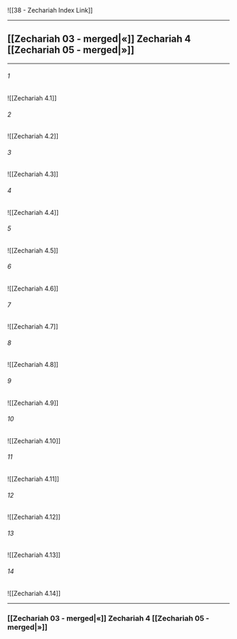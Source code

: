 ![[38 - Zechariah Index Link]]

---
##  [[Zechariah 03 - merged|«]] Zechariah 4 [[Zechariah 05 - merged|»]]

---

###### 1
![[Zechariah 4.1]] 

###### 2
![[Zechariah 4.2]] 

###### 3
![[Zechariah 4.3]] 

###### 4
![[Zechariah 4.4]]

###### 5 
![[Zechariah 4.5]] 

###### 6
![[Zechariah 4.6]] 

###### 7
![[Zechariah 4.7]] 

###### 8
![[Zechariah 4.8]] 

###### 9
![[Zechariah 4.9]] 

###### 10
![[Zechariah 4.10]] 

###### 11
![[Zechariah 4.11]] 

###### 12
![[Zechariah 4.12]]

###### 13
![[Zechariah 4.13]] 

###### 14
![[Zechariah 4.14]] 


---
###  [[Zechariah 03 - merged|«]] Zechariah 4 [[Zechariah 05 - merged|»]]